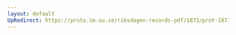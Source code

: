 ```yaml
---
layout: default
UpRedirect: https://pruto.im.uu.se/riksdagen-records-pdf/1873/prot-1873--fk--501.pdf
---
```

